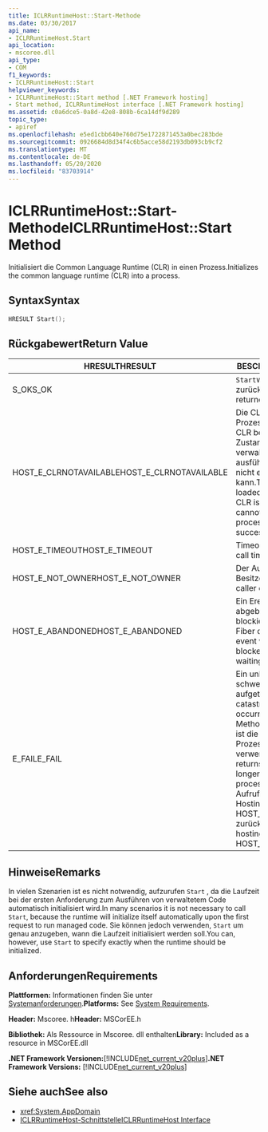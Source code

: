 ```yaml
---
title: ICLRRuntimeHost::Start-Methode
ms.date: 03/30/2017
api_name:
- ICLRRuntimeHost.Start
api_location:
- mscoree.dll
api_type:
- COM
f1_keywords:
- ICLRRuntimeHost::Start
helpviewer_keywords:
- ICLRRuntimeHost::Start method [.NET Framework hosting]
- Start method, ICLRRuntimeHost interface [.NET Framework hosting]
ms.assetid: c0a6dce5-0a8d-42e8-808b-6ca14df9d289
topic_type:
- apiref
ms.openlocfilehash: e5ed1cbb640e760d75e1722871453a0bec283bde
ms.sourcegitcommit: 0926684d8d34f4c6b5acce58d2193db093cb9cf2
ms.translationtype: MT
ms.contentlocale: de-DE
ms.lasthandoff: 05/20/2020
ms.locfileid: "83703914"
---
```

# <a name="iclrruntimehoststart-method"></a><span data-ttu-id="b1347-102">ICLRRuntimeHost::Start-Methode</span><span class="sxs-lookup"><span data-stu-id="b1347-102">ICLRRuntimeHost::Start Method</span></span>
<span data-ttu-id="b1347-103">Initialisiert die Common Language Runtime (CLR) in einen Prozess.</span><span class="sxs-lookup"><span data-stu-id="b1347-103">Initializes the common language runtime (CLR) into a process.</span></span>  
  
## <a name="syntax"></a><span data-ttu-id="b1347-104">Syntax</span><span class="sxs-lookup"><span data-stu-id="b1347-104">Syntax</span></span>  
  
```cpp  
HRESULT Start();  
```  
  
## <a name="return-value"></a><span data-ttu-id="b1347-105">Rückgabewert</span><span class="sxs-lookup"><span data-stu-id="b1347-105">Return Value</span></span>  
  
|<span data-ttu-id="b1347-106">HRESULT</span><span class="sxs-lookup"><span data-stu-id="b1347-106">HRESULT</span></span>|<span data-ttu-id="b1347-107">BESCHREIBUNG</span><span class="sxs-lookup"><span data-stu-id="b1347-107">Description</span></span>|  
|-------------|-----------------|  
|<span data-ttu-id="b1347-108">S_OK</span><span class="sxs-lookup"><span data-stu-id="b1347-108">S_OK</span></span>|<span data-ttu-id="b1347-109">`Start`wurde erfolgreich zurückgegeben.</span><span class="sxs-lookup"><span data-stu-id="b1347-109">`Start` returned successfully.</span></span>|  
|<span data-ttu-id="b1347-110">HOST_E_CLRNOTAVAILABLE</span><span class="sxs-lookup"><span data-stu-id="b1347-110">HOST_E_CLRNOTAVAILABLE</span></span>|<span data-ttu-id="b1347-111">Die CLR wurde nicht in einen Prozess geladen, oder die CLR befindet sich in einem Zustand, in dem Sie verwalteten Code nicht ausführen oder den-Befehl nicht erfolgreich verarbeiten kann.</span><span class="sxs-lookup"><span data-stu-id="b1347-111">The CLR has not been loaded into a process, or the CLR is in a state in which it cannot run managed code or process the call successfully.</span></span>|  
|<span data-ttu-id="b1347-112">HOST_E_TIMEOUT</span><span class="sxs-lookup"><span data-stu-id="b1347-112">HOST_E_TIMEOUT</span></span>|<span data-ttu-id="b1347-113">Timeout des Aufrufes.</span><span class="sxs-lookup"><span data-stu-id="b1347-113">The call timed out.</span></span>|  
|<span data-ttu-id="b1347-114">HOST_E_NOT_OWNER</span><span class="sxs-lookup"><span data-stu-id="b1347-114">HOST_E_NOT_OWNER</span></span>|<span data-ttu-id="b1347-115">Der Aufrufer ist nicht Besitzer der Sperre.</span><span class="sxs-lookup"><span data-stu-id="b1347-115">The caller does not own the lock.</span></span>|  
|<span data-ttu-id="b1347-116">HOST_E_ABANDONED</span><span class="sxs-lookup"><span data-stu-id="b1347-116">HOST_E_ABANDONED</span></span>|<span data-ttu-id="b1347-117">Ein Ereignis wurde abgebrochen, während ein blockierter Thread oder eine Fiber darauf wartete.</span><span class="sxs-lookup"><span data-stu-id="b1347-117">An event was canceled while a blocked thread or fiber was waiting on it.</span></span>|  
|<span data-ttu-id="b1347-118">E_FAIL</span><span class="sxs-lookup"><span data-stu-id="b1347-118">E_FAIL</span></span>|<span data-ttu-id="b1347-119">Ein unbekannter schwerwiegender Fehler ist aufgetreten.</span><span class="sxs-lookup"><span data-stu-id="b1347-119">An unknown catastrophic failure occurred.</span></span> <span data-ttu-id="b1347-120">Wenn eine Methode E_FAIL zurückgibt, ist die CLR innerhalb des Prozesses nicht mehr verwendbar.</span><span class="sxs-lookup"><span data-stu-id="b1347-120">If a method returns E_FAIL, the CLR is no longer usable within the process.</span></span> <span data-ttu-id="b1347-121">Nachfolgende Aufrufe von Hostingmethoden geben HOST_E_CLRNOTAVAILABLE zurück.</span><span class="sxs-lookup"><span data-stu-id="b1347-121">Subsequent calls to hosting methods return HOST_E_CLRNOTAVAILABLE.</span></span>|  
  
## <a name="remarks"></a><span data-ttu-id="b1347-122">Hinweise</span><span class="sxs-lookup"><span data-stu-id="b1347-122">Remarks</span></span>  
 <span data-ttu-id="b1347-123">In vielen Szenarien ist es nicht notwendig, aufzurufen `Start` , da die Laufzeit bei der ersten Anforderung zum Ausführen von verwaltetem Code automatisch initialisiert wird.</span><span class="sxs-lookup"><span data-stu-id="b1347-123">In many scenarios it is not necessary to call `Start`, because the runtime will initialize itself automatically upon the first request to run managed code.</span></span> <span data-ttu-id="b1347-124">Sie können jedoch verwenden, `Start` um genau anzugeben, wann die Laufzeit initialisiert werden soll.</span><span class="sxs-lookup"><span data-stu-id="b1347-124">You can, however, use `Start` to specify exactly when the runtime should be initialized.</span></span>  
  
## <a name="requirements"></a><span data-ttu-id="b1347-125">Anforderungen</span><span class="sxs-lookup"><span data-stu-id="b1347-125">Requirements</span></span>  
 <span data-ttu-id="b1347-126">**Plattformen:** Informationen finden Sie unter [Systemanforderungen](../../get-started/system-requirements.md).</span><span class="sxs-lookup"><span data-stu-id="b1347-126">**Platforms:** See [System Requirements](../../get-started/system-requirements.md).</span></span>  
  
 <span data-ttu-id="b1347-127">**Header:** Mscoree. h</span><span class="sxs-lookup"><span data-stu-id="b1347-127">**Header:** MSCorEE.h</span></span>  
  
 <span data-ttu-id="b1347-128">**Bibliothek:** Als Ressource in Mscoree. dll enthalten</span><span class="sxs-lookup"><span data-stu-id="b1347-128">**Library:** Included as a resource in MSCorEE.dll</span></span>  
  
 <span data-ttu-id="b1347-129">**.NET Framework Versionen:**[!INCLUDE[net_current_v20plus](../../../../includes/net-current-v20plus-md.md)]</span><span class="sxs-lookup"><span data-stu-id="b1347-129">**.NET Framework Versions:** [!INCLUDE[net_current_v20plus](../../../../includes/net-current-v20plus-md.md)]</span></span>  
  
## <a name="see-also"></a><span data-ttu-id="b1347-130">Siehe auch</span><span class="sxs-lookup"><span data-stu-id="b1347-130">See also</span></span>

- <xref:System.AppDomain>
- [<span data-ttu-id="b1347-131">ICLRRuntimeHost-Schnittstelle</span><span class="sxs-lookup"><span data-stu-id="b1347-131">ICLRRuntimeHost Interface</span></span>](iclrruntimehost-interface.md)
